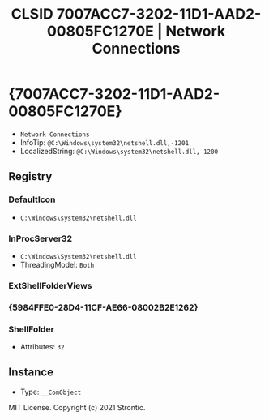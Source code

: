 ﻿---
title: "CLSID 7007ACC7-3202-11D1-AAD2-00805FC1270E | Network Connections"
excerpt: What is COM-Object CLSID 7007ACC7-3202-11D1-AAD2-00805FC1270E?
---

# {7007ACC7-3202-11D1-AAD2-00805FC1270E}

* `Network Connections`
* InfoTip: `@C:\Windows\system32\netshell.dll,-1201`
* LocalizedString: `@C:\Windows\system32\netshell.dll,-1200`

## Registry


### DefaultIcon

* `C:\Windows\system32\netshell.dll`

### InProcServer32

* `C:\Windows\System32\netshell.dll`
* ThreadingModel: `Both`

### ExtShellFolderViews


### {5984FFE0-28D4-11CF-AE66-08002B2E1262}


### ShellFolder

* Attributes: `32`

## Instance

* Type: `__ComObject`

MIT License. Copyright (c) 2021 Strontic.


